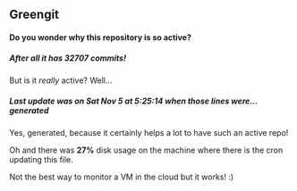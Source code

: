 ## Greengit

#### Do you wonder why this repository is so active?

##### After all it has 32707 commits!

But is it *really* active? Well...

##### Last update was on Sat Nov 5 at 5:25:14 when those lines were... generated

Yes, generated, because it certainly helps a lot to have such an active repo!

Oh and there was **27%** disk usage on the machine
where there is the cron updating this file.

Not the best way to monitor a VM in the cloud but it works! :)
